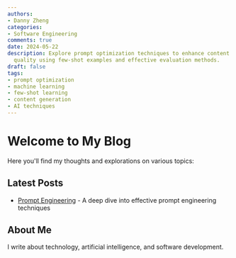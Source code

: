 ```yaml
---
authors:
- Danny Zheng
categories:
- Software Engineering
comments: true
date: 2024-05-22
description: Explore prompt optimization techniques to enhance content generation
  quality using few-shot examples and effective evaluation methods.
draft: false
tags:
- prompt optimization
- machine learning
- few-shot learning
- content generation
- AI techniques
---
```


# Welcome to My Blog

Here you'll find my thoughts and explorations on various topics:

## Latest Posts
- [Prompt Engineering](prompt-engineering.md) - A deep dive into effective prompt engineering techniques

## About Me
I write about technology, artificial intelligence, and software development.

